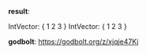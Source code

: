 **result**:
 
IntVector: { 1 2 3 }
IntVector: { 1 2 3 }
 
**godbolt**: https://godbolt.org/z/xjqje47Kj